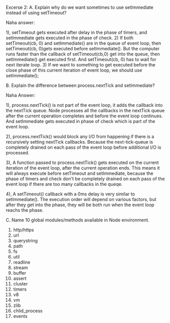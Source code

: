 Excerse 2:
A. Explain why do we want sometimes to use setImmediate instead of using setTimeout?

Naha answer: 

1), setTimeout gets executed after delay in the phase of timers, and setImmediate gets executed in the phase of check. 
2) If both setTimeout(cb, 0) and setImmediate() are in the queue of event loop, then setTimeout(cb, 0)gets executed before setImmediate(). But the computer runs faster than the callback of setTimeout(cb,0) get into the queue, then setImmediate() get executed first. And setTimeout(cb, 0) has to wait for next iterate loop. 
3) If we want to something to get executed before the close phase of this current iteration of event loop, we should use setImmediate();

B. Explain the difference between process.nextTick and setImmediate?

Naha Answer:

1), process.nextTick() is not part of the event loop, it adds the callback into the 
nextTick queue. Node processes all the callbacks in the nextTick queue after 
the current operation completes and before the event loop continues. And setImmediate gets executed in phase of check which is part of the event loop.

2), process.nextTick() would block any I/O from happening if there is a recursively setting nextTick callbacks. Because the next-tick-queue is completely drained on each pass of the event loop before additional I/O is processed. 

3), A function passed to process.nextTick() gets executed on the current iteration of the event loop, after the current operation ends. This means it will always execute before setTimeout and setImmediate, because the phase of timers and check don't be completely drained on each pass of the event loop if there are too many callbacks in the queqe. 

4), A setTimeout() callback with a 0ms delay is very similar to setImmediate(). The execution order will depend on various factors, but after they get into the phase, they will be both run when the event loop reachs the phase.

C. Name 10 global modules/methods available in Node environment.

1) http/https
2) url
3) querystring
4) path
5) fs
6) util
7) readline
8) stream
9) buffer
10) assert
11) cluster
12) timers
13) v8
14) vm
15) zlib
16) chlid_process
17) events